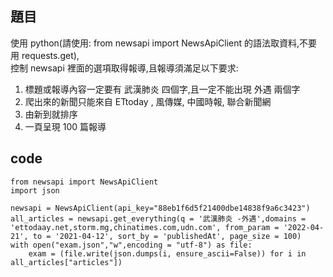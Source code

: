 ## 題目
使用 python(請使用: from newsapi import NewsApiClient 的語法取資料,不要用 requests.get),<br>
控制 newsapi 裡面的選項取得報導,且報導須滿足以下要求:<br>
1. 標題或報導內容一定要有 武漢肺炎 四個字,且一定不能出現 外遇 兩個字<br>
2. 爬出來的新聞只能來自 ETtoday , 風傳媒, 中國時報, 聯合新聞網<br>
3. 由新到就排序<br>
4. 一頁呈現 100 篇報導<br>

## code
```
from newsapi import NewsApiClient
import json

newsapi = NewsApiClient(api_key="88eb1f6d5f21400dbe14838f9a6c3423")
all_articles = newsapi.get_everything(q = '武漢肺炎 -外遇',domains = 'ettodaay.net,storm.mg,chinatimes.com,udn.com', from_param = '2022-04-21', to = '2021-04-12', sort_by = 'publishedAt', page_size = 100)
with open("exam.json","w",encoding = "utf-8") as file:
    exam = (file.write(json.dumps(i, ensure_ascii=False)) for i in all_articles["articles"])
``` 
